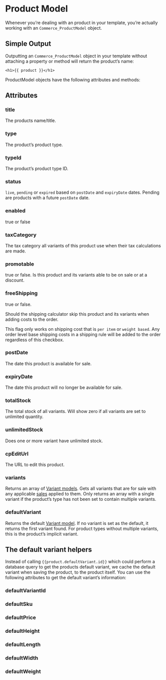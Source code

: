 # Product Model

Whenever you’re dealing with an product in your template, you’re actually working with an `Commerce_ProductModel` object.

## Simple Output

Outputting an `Commerce_ProductModel` object in your template without attaching a property or method will return the product’s name:

```
<h1>{{ product }}</h1>
```
ProductModel objects have the following attributes and methods:

## Attributes

### title

The products name/title.

### type

The product’s product type.

### typeId

The product’s product type ID.

### status

`live`, `pending` or `expired` based on `postDate` and `expiryDate` dates. Pending are products
with a future `postDate` date.

### enabled

true or false

### taxCategory

The tax category all variants of this product use when their tax calculations are made.

### promotable

true or false.
Is this product and its variants able to be on sale or at a discount.

### freeShipping

true or false.

Should the shipping calculator skip this product and its variants when adding costs to the order.

This flag only works on shipping cost that is `per item` or `weight based`. Any order level base shipping costs in a shipping rule will be added to the order regardless of this checkbox.

### postDate

The date this product is available for sale.

### expiryDate

The date this product will no longer be available for sale.

### totalStock

The total stock of all variants. Will show zero if all variants are set to unlimited quantity.

### unlimitedStock

Does one or more variant have unlimited stock.

### cpEditUrl

The URL to edit this product.

### variants

Returns an array of [Variant models](variant-model.md).
Gets all variants that are for sale with any applicable [sales](sales.md) applied to them.
Only returns an array with a single variant if the product’s type has not been set to contain multiple variants.

### defaultVariant

Returns the default [Variant model](variant-model.md). If no variant is set as the default, it returns the first variant found. For product types without multiple variants, this is the product’s implicit variant.

## The default variant helpers

Instead of calling `{{product.defaultVariant.id}}` which could perform a database query to get the products default variant, we cache the default variant when saving the product, to the product itself. You can use the following attributes to get the default variant’s information:

### defaultVariantId
### defaultSku
### defaultPrice
### defaultHeight
### defaultLength
### defaultWidth
### defaultWeight
